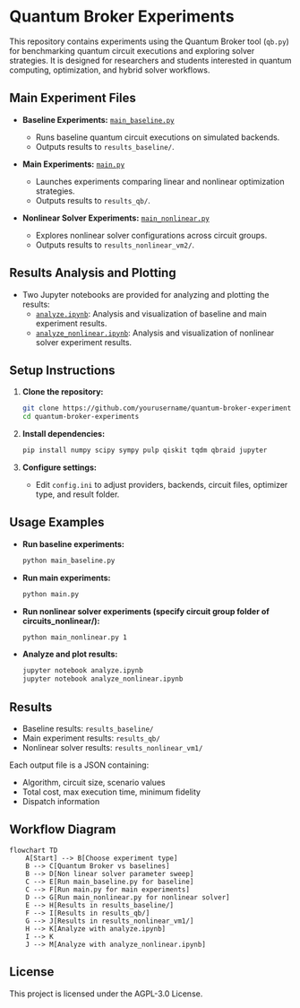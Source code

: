 # Quantum Broker Experiments

This repository contains experiments using the Quantum Broker tool (`qb.py`) for benchmarking quantum circuit executions and exploring solver strategies. It is designed for researchers and students interested in quantum computing, optimization, and hybrid solver workflows.

## Main Experiment Files

- **Baseline Experiments:** [`main_baseline.py`](main_baseline.py:1)
  - Runs baseline quantum circuit executions on simulated backends.
  - Outputs results to `results_baseline/`.

- **Main Experiments:** [`main.py`](main.py:1)
  - Launches experiments comparing linear and nonlinear optimization strategies.
  - Outputs results to `results_qb/`.

- **Nonlinear Solver Experiments:** [`main_nonlinear.py`](main_nonlinear.py:1)
  - Explores nonlinear solver configurations across circuit groups.
  - Outputs results to `results_nonlinear_vm2/`.

## Results Analysis and Plotting

- Two Jupyter notebooks are provided for analyzing and plotting the results:
  - [`analyze.ipynb`](analyze.ipynb:1): Analysis and visualization of baseline and main experiment results.
  - [`analyze_nonlinear.ipynb`](analyze_nonlinear.ipynb:1): Analysis and visualization of nonlinear solver experiment results.

## Setup Instructions

1. **Clone the repository:**
   ```bash
   git clone https://github.com/yourusername/quantum-broker-experiments.git
   cd quantum-broker-experiments
   ```

2. **Install dependencies:**
   ```bash
   pip install numpy scipy sympy pulp qiskit tqdm qbraid jupyter
   ```

3. **Configure settings:**
   - Edit `config.ini` to adjust providers, backends, circuit files, optimizer type, and result folder.

## Usage Examples

- **Run baseline experiments:**
  ```bash
  python main_baseline.py
  ```

- **Run main experiments:**
  ```bash
  python main.py
  ```

- **Run nonlinear solver experiments (specify circuit group folder of circuits_nonlinear/):**
  ```bash
  python main_nonlinear.py 1
  ```

- **Analyze and plot results:**
  ```bash
  jupyter notebook analyze.ipynb
  jupyter notebook analyze_nonlinear.ipynb
  ```

## Results

- Baseline results: `results_baseline/`
- Main experiment results: `results_qb/`
- Nonlinear solver results: `results_nonlinear_vm1/`

Each output file is a JSON containing:
- Algorithm, circuit size, scenario values
- Total cost, max execution time, minimum fidelity
- Dispatch information

## Workflow Diagram

```mermaid
flowchart TD
    A[Start] --> B[Choose experiment type]
    B --> C[Quantum Broker vs baselines]
    B --> D[Non linear solver parameter sweep] 
    C --> E[Run main_baseline.py for baseline]
    C --> F[Run main.py for main experiments]
    D --> G[Run main_nonlinear.py for nonlinear solver]
    E --> H[Results in results_baseline/]
    F --> I[Results in results_qb/]
    G --> J[Results in results_nonlinear_vm1/]
    H --> K[Analyze with analyze.ipynb]
    I --> K
    J --> M[Analyze with analyze_nonlinear.ipynb]
```

## License

This project is licensed under the AGPL-3.0 License.
